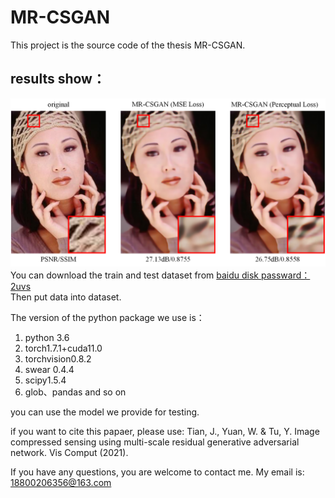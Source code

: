# MR-CSGAN  
This project is the source code of the thesis MR-CSGAN. 
## results show：
![image](res_images/fig2.png)
You can download the train and test dataset from [baidu disk passward：2uvs](https://pan.baidu.com/s/1ooh9He3cZX2xHwTjr6-1Vg)  
Then put data into dataset.

The version of the python package we use is：  
  1. python 3.6  
  2. torch1.7.1+cuda11.0  
  3. torchvision0.8.2  
  4. swear 0.4.4  
  5. scipy1.5.4  
  6. glob、pandas and so on  

you can use the model we provide for testing.   

if you want to cite this papaer, please use:
Tian, J., Yuan, W. & Tu, Y. Image compressed sensing using multi-scale residual generative adversarial network. Vis Comput (2021).

If you have any questions, you are welcome to contact me. My email is: 18800206356@163.com  
 
